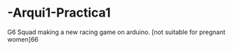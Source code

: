 # -Arqui1-Practica1
G6 Squad making a new racing game on arduino. [not suitable for pregnant women]66
